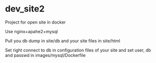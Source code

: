 # dev_site2
Project for open site in docker

Use nginx+apahe2+mysql

Pull you db dump in site/db and your site files in site/html

Set right connect to db in configuration files of your site and set user, db and passwd in images/mysql/Dockerfile
